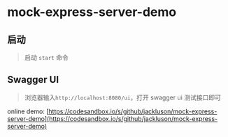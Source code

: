# mock-express-server-demo

## 启动

> 启动 `start` 命令

## Swagger UI

> 浏览器输入`http://localhost:8080/ui`，打开 swagger ui 测试接口即可

online demo: [https://codesandbox.io/s/github/jackluson/mock-express-server-demo](https://codesandbox.io/s/github/jackluson/mock-express-server-demo)
